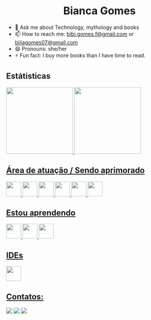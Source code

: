 ### <h1 align="center"> Bianca Gomes </h1> 

- 💬 Ask me about Technology, mythology and books
- 📫 How to reach me: bibi.gomes.f@gmail.com or biiiagomes07@gmail.com
- 😄 Pronouns: she/her
- ⚡ Fun fact: I buy more books than I have time to read.       

## Estátisticas
<div>
          <a href="https://github.com/biiigomes">
          <img height="180em" src="https://github-readme-stats.vercel.app/api/top-langs/?username=biiigomes&layout=compact&langs_count=7&theme=dracula"/>
          <img height="180em" src="https://github-readme-stats.vercel.app/api?username=biiigomes&show_icons=true&theme=dracula&include_all_commits=true&count_private=true"/>
</div>
          
## Área de atuação / Sendo aprimorado
<img src="https://cdn.jsdelivr.net/gh/devicons/devicon/icons/git/git-original.svg" width="40" height="40"/> <img src="https://cdn.jsdelivr.net/gh/devicons/devicon/icons/dotnetcore/dotnetcore-original.svg" width="40" height="40"/> <i class="devicon-angularjs-plain colored"></i> <img src="https://cdn.jsdelivr.net/gh/devicons/devicon/icons/html5/html5-original.svg" width="40" height="40"/> <img src="https://cdn.jsdelivr.net/gh/devicons/devicon/icons/css3/css3-original.svg" width="40" height="40"/> <img src="https://cdn.jsdelivr.net/gh/devicons/devicon/icons/javascript/javascript-original.svg" width="40" height="40"/> <img src="https://cdn.jsdelivr.net/gh/devicons/devicon/icons/typescript/typescript-original.svg" width="40" height="40"/>   
          
## Estou aprendendo
<img src="https://cdn.jsdelivr.net/gh/devicons/devicon/icons/java/java-original-wordmark.svg" width="40" height="40"/> <img src="https://cdn.jsdelivr.net/gh/devicons/devicon/icons/mysql/mysql-original-wordmark.svg" width="40" height="40"/> <img src="https://cdn.jsdelivr.net/gh/devicons/devicon/icons/android/android-original.svg" width="40" height="40"/>

## IDEs
<img src="https://cdn.jsdelivr.net/gh/devicons/devicon/icons/vscode/vscode-original.svg" width="40" height="40"/> <i class="devicon-androidstudio-plain"></i>
          
          
## Contatos:

<div>
          <a href="https://www.instagram.com/biiigomes/" target="_blank"><img src="https://img.shields.io/badge/-Instagram-%23E4405F?style=for-the-badge&logo=instagram&logoColor=white" target="_blank"></a>
          <a href = "bibi.gomes.f@gmail.com"><img src="https://img.shields.io/badge/Gmail-D14836?style=for-the-badge&logo=gmail&logoColor=white" target="_blank"></a>
          <a href="https://www.linkedin.com/in/bianca-gomes-b14a55203/" target="_blank"><img src="https://img.shields.io/badge/-LinkedIn-%230077B5?style=for-the-badge&logo=linkedin&logoColor=white" target="_blank"></a>   
</div>
